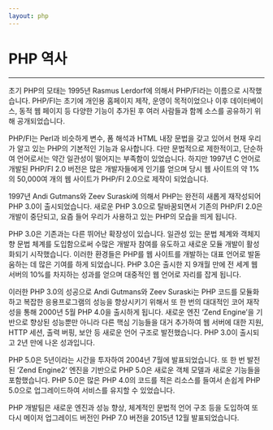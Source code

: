 ```yaml
---
layout: php
---
```


# PHP 역사
---
초기 PHP의 모태는 1995년 Rasmus Lerdorf에 의해서 PHP/FI라는 이름으로 시작했습니다. PHP/FI는 초기에 개인용 홈페이지 제작, 운영이 목적이었으나 이후 데이터베이스, 동적 웹 페이지 등 다양한 기능이 추가된 후 여러 사람들과 함께 소스를 공유하기 위해 공개되었습니다.  

PHP/FI는 Perl과 비슷하게 변수, 폼 해석과 HTML 내장 문법을 갖고 있어서 현재 우리가 알고 있는 PHP의 기본적인 기능과 유사합니다. 다만 문법적으로 제한적이고, 단순하여 언어로서는 약간 일관성이 떨어지는 부족함이 있었습니다. 하지만 1997년 C 언어로 개발된 PHP/FI 2.0 버전은 많은 개발자들에게 인기를 얻으며 당시 웹 사이트의 약 1%의 50,000여 개의 웹 사이트가 PHP/FI 2.0으로 제작이 되었습니다.    

1997년 Andi Gutmans와 Zeev Suraski에 의해서 PHP는 완전히 새롭게 재작성되어 PHP 3.0이 출시되었습니다. 새로운 PHP 3.0으로 탈바꿈되면서 기존의 PHP/FI 2.0은 개발이 중단되고, 요즘 들어 우리가 사용하고 있는 PHP의 모습을 띄게 됩니다.  

PHP 3.0은 기존과는 다른 뛰어난 확장성이 있습니다. 일관성 있는 문법 체계와 객체지향 문법 체계를 도입함으로써 수많은 개발자 참여를 유도하고 새로운 모듈 개발이 활성화되기 시작했습니다. 이러한 환경들은 PHP를 웹 사이트를 개발하는 대표 언어로 발돋움하는 데 많은 기여를 하게 되었습니다. PHP 3.0은 출시한 지 9개월 만에 전 세계 웹 서버의 10%를 차지하는 성과를 얻으며 대중적인 웹 언어로 자리를 잡게 됩니다.

이러한 PHP 3.0의 성공으로 Andi Gutmans와 Zeev Suraski는 PHP 코드를 모듈화하고 복잡한 응용프로그램의 성능을 향상시키기 위해서 또 한 번의 대대적인 코어 재작성을 통해 2000년 5월 PHP 4.0을 출시하게 됩니다. 새로운 엔진 ‘Zend Engine’을 기반으로 향상된 성능뿐만 아니라 다른 핵심 기능들을 대거 추가하여 웹 서버에 대한 지원, HTTP 세션, 출력 버핑, 보안 등 새로운 언어 구조로 발전했습니다. PHP 3.0이 출시되고 2년 만에 나온 성과입니다.  

PHP 5.0은 5년이라는 시간을 투자하여 2004년 7월에 발표되었습니다. 또 한 번 발전된 ‘Zend Engine2’ 엔진을 기반으로 PHP 5.0은 새로운 객체 모델과 새로운 기능들을 포함했습니다. PHP 5.0은 많은 PHP 4.0의 코드를 적은 리소스를 들여서 손쉽게 PHP 5.0으로 업그레이드하여 서비스를 유지할 수 있었습니다.  

PHP 개발팀은 새로운 엔진과 성능 향상, 체계적인 문법적 언어 구조 등을 도입하여 또 다시 메이저 업그레이드 버전인 PHP 7.0 버전을 2015년 12월 발표되었습니다.  

<br><br>